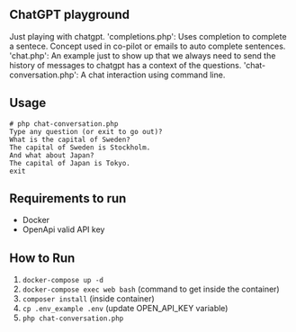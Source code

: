 ## ChatGPT playground

Just playing with chatgpt.
 'completions.php': Uses completion to complete a sentece. Concept used in co-pilot or emails to auto complete sentences.
  'chat.php': An example just to show up that we always need to send the history of messages to chatgpt has a context of the questions.
   'chat-conversation.php': A chat interaction using command line.

## Usage

```
# php chat-conversation.php 
Type any question (or exit to go out)?
What is the capital of Sweden?
The capital of Sweden is Stockholm.
And what about Japan?
The capital of Japan is Tokyo.
exit

```

## Requirements to run
  - Docker
  - OpenApi valid API key
 
 ## How to Run 
 1. `docker-compose up -d`
 2. `docker-compose exec web bash` (command to get inside the container)
 3. `composer install` (inside container)
 4. `cp .env_example .env` (update OPEN_API_KEY variable)
 6. `php chat-conversation.php` 